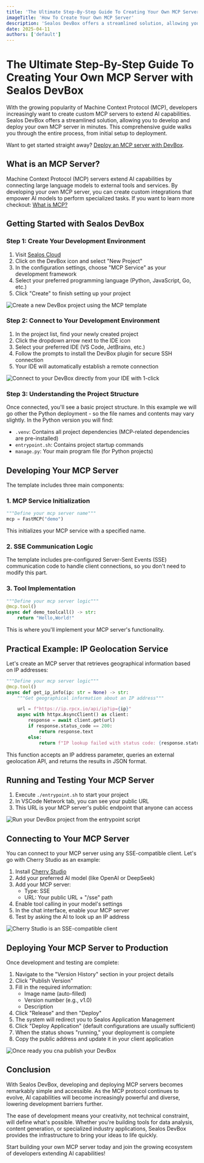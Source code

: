 ```yaml
---
title: 'The Ultimate Step-By-Step Guide To Creating Your Own MCP Server with Sealos DevBox'
imageTitle: 'How To Create Your Own MCP Server'
description: 'Sealos DevBox offers a streamlined solution, allowing you to develop and deploy your own MCP server in minutes.'
date: 2025-04-11
authors: ['default']
---
```


# The Ultimate Step-By-Step Guide To Creating Your Own MCP Server with Sealos DevBox

With the growing popularity of Machine Context Protocol (MCP), developers increasingly want to create custom MCP servers to extend AI capabilities. Sealos DevBox offers a streamlined solution, allowing you to develop and deploy your own MCP server in minutes. This comprehensive guide walks you through the entire process, from initial setup to deployment.

Want to get started straight away? [Deploy an MCP server with DevBox](https://os.sealos.io/?openapp=system-devbox?page%3Dcreate%26runtime%3Dmcp).

## What is an MCP Server?

Machine Context Protocol (MCP) servers extend AI capabilities by connecting large language models to external tools and services. By developing your own MCP server, you can create custom integrations that empower AI models to perform specialized tasks. If you want to learn more checkout: [What is MCP?](https://sealos.io/blog/what-is-mcp)

## Getting Started with Sealos DevBox

### Step 1: Create Your Development Environment

1.  Visit [Sealos Cloud](https://os.sealos.io)
2.  Click on the DevBox icon and select "New Project"
3.  In the configuration settings, choose "MCP Service" as your development framework
4.  Select your preferred programming language (Python, JavaScript, Go, etc.)
5.  Click "Create" to finish setting up your project

![Create a new DevBox project using the MCP template](./images/create-mcp-devbox.png)

### Step 2: Connect to Your Development Environment

1.  In the project list, find your newly created project
2.  Click the dropdown arrow next to the IDE icon
3.  Select your preferred IDE (VS Code, JetBrains, etc.)
4.  Follow the prompts to install the DevBox plugin for secure SSH connection
5.  Your IDE will automatically establish a remote connection

![Connect to your DevBox directly from your IDE with 1-click](./images/open-devbox-in-ide.png)

### Step 3: Understanding the Project Structure

Once connected, you'll see a basic project structure. In this example we will go other the Python deployment - so the file names and contents may vary slightly. In the Python version you will find:

- `.venv`: Contains all project dependencies (MCP-related dependencies are pre-installed)
- `entrypoint.sh`: Contains project startup commands
- `manage.py`: Your main program file (for Python projects)

## Developing Your MCP Server

The template includes three main components:

### 1. MCP Service Initialization

```python
"""Define your mcp server name"""
mcp = FastMCP("demo")

```

This initializes your MCP service with a specified name.

### 2. SSE Communication Logic

The template includes pre-configured Server-Sent Events (SSE) communication code to handle client connections, so you don't need to modify this part.

### 3. Tool Implementation

```python
"""Define your mcp server logic"""
@mcp.tool()
async def demo_toolcall() -> str:
    return "Hello,World!"

```

This is where you'll implement your MCP server's functionality.

## Practical Example: IP Geolocation Service

Let's create an MCP server that retrieves geographical information based on IP addresses:

```python
"""Define your mcp server logic"""
@mcp.tool()
async def get_ip_info(ip: str = None) -> str:
    """Get geographical information about an IP address"""

    url = f"https://ip.rpcx.io/api/ip?ip={ip}"
    async with httpx.AsyncClient() as client:
        response = await client.get(url)
        if response.status_code == 200:
            return response.text
        else:
            return f"IP lookup failed with status code: {response.status_code}"

```

This function accepts an IP address parameter, queries an external geolocation API, and returns the results in JSON format.

## Running and Testing Your MCP Server

1.  Execute `./entrypoint.sh` to start your project
2.  In VSCode Network tab, you can see your public URL
3.  This URL is your MCP server's public endpoint that anyone can access

![Run your DevBox project from the entrypoint script](./images/run-devbox.png)

## Connecting to Your MCP Server

You can connect to your MCP server using any SSE-compatible client. Let's go with Cherry Studio as an example:

1.  Install [Cherry Studio](https://github.com/CherryHQ/cherry-studio)
2.  Add your preferred AI model (like OpenAI or DeepSeek)
3.  Add your MCP server:
    - Type: SSE
    - URL: Your public URL + "/sse" path
4.  Enable tool calling in your model's settings
5.  In the chat interface, enable your MCP server
6.  Test by asking the AI to look up an IP address

![Cherry Studio is an SSE-compatible client](./images/cherry-studio-screenshot.jpg)

## Deploying Your MCP Server to Production

Once development and testing are complete:

1.  Navigate to the "Version History" section in your project details
2.  Click "Publish Version"
3.  Fill in the required information:
    - Image name (auto-filled)
    - Version number (e.g., v1.0)
    - Description
4.  Click "Release" and then "Deploy"
5.  The system will redirect you to Sealos Application Management
6.  Click "Deploy Application" (default configurations are usually sufficient)
7.  When the status shows "running," your deployment is complete
8.  Copy the public address and update it in your client application

![Once ready you cna publish your DevBox](./images/publish-devbox.png)

## Conclusion

With Sealos DevBox, developing and deploying MCP servers becomes remarkably simple and accessible. As the MCP protocol continues to evolve, AI capabilities will become increasingly powerful and diverse, lowering development barriers further.

The ease of development means your creativity, not technical constraint, will define what's possible. Whether you're building tools for data analysis, content generation, or specialized industry applications, Sealos DevBox provides the infrastructure to bring your ideas to life quickly.

Start building your own MCP server today and join the growing ecosystem of developers extending AI capabilities!
